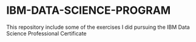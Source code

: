 # IBM-DATA-SCIENCE-PROGRAM
This repository include some of the exercises I did pursuing the IBM Data Science Professional Certificate 
